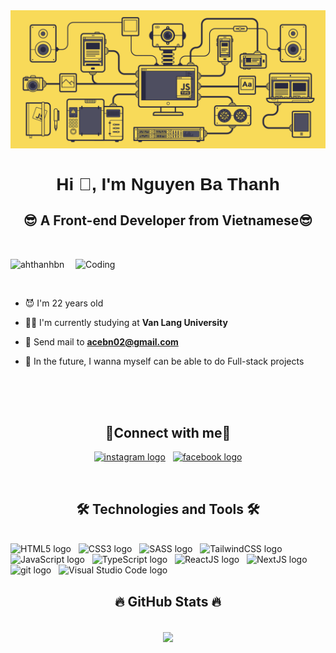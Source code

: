 <a href="#" target="_blank">
  <img src="svg/banner.gif" width="1200" alt="Click to see the source" />
</a>

<h1 align="center" style="font-family: 'Arial', sans-serif;" >Hi 👋, I'm Nguyen Ba Thanh</h1>
<h2 align="center">😎 A Front-end Developer from Vietnamese😎</h2>
<br>
<div style="text-align: justify;">
<img align="right" alt="Coding" width="400" src="https://media.giphy.com/media/2IudUHdI075HL02Pkk/giphy.gif">
<p align="left"> <img width="150" src="https://komarev.com/ghpvc/?username=ahthanhbn&label=Profile%20views&color=0e75b6&style=flat" alt="ahthanhbn" /> </p>
<br>

- 😈 I'm 22 years old 

- 👨‍🎓 I'm currently studying at **Van Lang University**

- 📧 Send mail to **acebn02@gmail.com**

- 🎯 In the future, I wanna myself can be able to do Full-stack projects


</div>

<br>
<br>
<br>




<h2 align="center">🔗Connect with me🔗</h2>
<p align="center">
<a href="https://instagram.com/thanhyeii" target="blank"><span><img src="https://img.shields.io/badge/%40thanhyeii-282C34?logo=Instagram&logoColor=45deg%2C%20%23405DE6%2C%20%235851DB%2C%20%23833AB4%2C%20%23C13584%2C%20%23E1306C%2C%20%23FD1D1D" alt="instagram logo" title="@thanhyeii" height="30" /></span></a>
&nbsp;
<a href="https://www.facebook.com/ng.thanhanh1509" target="blank"> <span><img src="https://img.shields.io/badge/Nguy%E1%BB%85n%20Thanh%20Anh-282C34?logo=facebook&logoColor=%231877F2" alt="facebook logo" title="Nguyễn Thanh Anh" height="30" /></span></a>
</p>
<br>

<h2 align="center">🛠 Technologies and Tools 🛠</h2>
<br>
<!-- https://simpleicons.org/ -->
<span><img src="https://img.shields.io/badge/HTML5-282C34?logo=html5&logoColor=E34F26" alt="HTML5 logo" title="HTML5" height="30" /></span>
&nbsp;
<span><img src="https://img.shields.io/badge/CSS3-282C34?logo=css3&logoColor=1572B6" alt="CSS3 logo" title="CSS3" height="30" /></span>
&nbsp;
<span><img src="https://img.shields.io/badge/Sass-282C34?logo=sass&logoColor=CC6699" alt="SASS logo" title="SASS" height="30" /></span>
&nbsp;
<span><img src="https://img.shields.io/badge/Tailwind%20CSS-282C34?logo=tailwind-css&logoColor=38B2AC" alt="TailwindCSS logo" title="TailwindCSS" height="30" /></span>
&nbsp;
<span><img src="https://img.shields.io/badge/JavaScript-282C34?logo=javascript&logoColor=F7DF1E" alt="JavaScript logo" title="JavaScript" height="30" /></span>
&nbsp;
<span><img src="https://img.shields.io/badge/TypeScript-282C34?logo=typescript&logoColor=3178C6" alt="TypeScript logo" title="TypeScript" height="30" /></span>
&nbsp;
<span><img src="https://img.shields.io/badge/ReactJS-282C34?logo=react&logoColor=61DAFB" alt="ReactJS logo" title="ReactJS" height="30" /></span>
&nbsp;
<span><img src="https://img.shields.io/badge/NextJS-282C34?logo=next.js&logoColor=fff" alt="NextJS logo" title="NextJS" height="30" /></span>
&nbsp;
<span><img src="https://img.shields.io/badge/git-282C34?logo=git&logoColor=F05032" alt="git logo" title="git" height="30" /></span>
&nbsp;
<span><img src="https://img.shields.io/badge/VS%20Code-282C34?logo=visual-studio-code&logoColor=007ACC" alt="Visual Studio Code logo" title="Visual Studio Code" height="30" /></span>
&nbsp;


<br>



<h2 align="center">🔥 GitHub Stats 🔥</h2>
<!-- https://github.com/anuraghazra/github-readme-stats -->
<br>
<div align=center>
  <a href="#" title="ahthanhbn">
    <img width="600" align="center" src="https://github-readme-stats.vercel.app/api/top-langs/?username=ahthanhbn&hide=c%23,powershell,Mathematica,Ruby,Objective-C,Objective-C%2b%2b,Cuda&title_color=61dafb&text_color=ffffff&icon_color=61dafb&bg_color=20232a&langs_count=8&layout=compact&border_color=61dafb&hide_border=true" />
  </a>
</div>

<br>

<!--https://rahuldkjain.github.io/gh-profile-readme-generator/-->
<!--&locale=en&layout=compact-->

